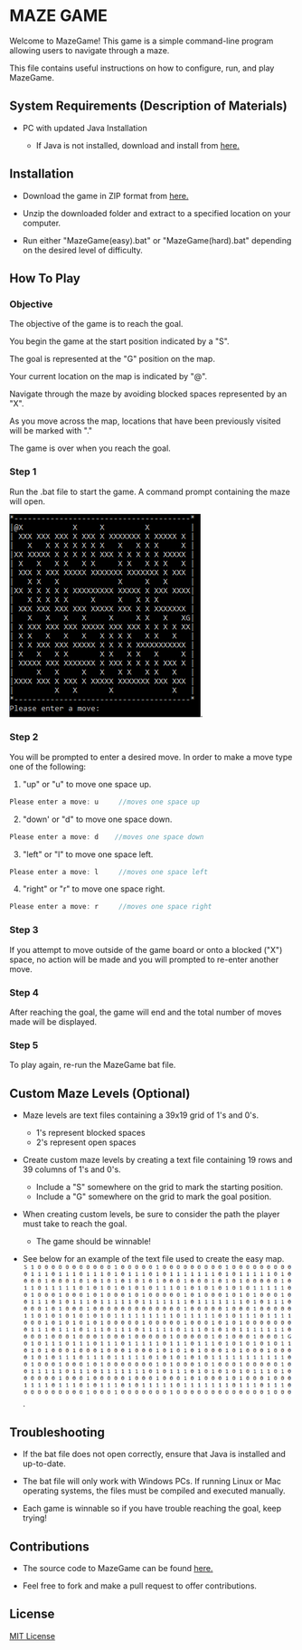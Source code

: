 # MAZE GAME

Welcome to MazeGame! This game is a simple command-line program allowing users to navigate through a maze. 

This file contains useful instructions on how to configure, run, and play MazeGame. 

## System Requirements (Description of Materials)
* PC with updated Java Installation

   * If Java is not installed, download and install from <a href="https://www.java.com/en/download">here.</a>

## Installation
* Download the game in ZIP format from <a href="https://github.com/troychoplin/Maze-Game/archive/master.zip">here.</a>

* Unzip the downloaded folder and extract to a specified location on your computer.

* Run either "MazeGame(easy).bat" or "MazeGame(hard).bat" depending on the desired level of difficulty.


## How To Play

### Objective
The objective of the game is to reach the goal.

You begin the game at the start position indicated by a "S". 

The goal is represented at the "G" position on the map. 

Your current location on the map is indicated by "@". 

Navigate through the maze by avoiding blocked spaces represented by an "X".

As you move across the map, locations that have been previously visited will be marked with "." 

The game is over when you reach the goal. 

### Step 1
Run the .bat file to start the game. A command prompt containing the maze will open. 


![Maze Game Map](https://github.com/troychoplin/Maze-Game/blob/master/easymap.PNG).

### Step 2
You will be prompted to enter a desired move. In order to make a move type one of the following:
 1. "up" or "u" to move one space up.
 ```java
Please enter a move: u     //moves one space up
```
 2. "down' or "d" to move one space down.
 ```java
Please enter a move: d    //moves one space down
```
 3. "left" or "l" to move one space left.
 ```java
Please enter a move: l     //moves one space left
```
 4. "right" or "r" to move one space right.
  ```java
Please enter a move: r     //moves one space right
```

### Step 3
If you attempt to move outside of the game board or onto a blocked ("X") space, no action will be made and you will prompted to re-enter another move. 

### Step 4
After reaching the goal, the game will end and the total number of moves made will be displayed. 

### Step 5 
To play again, re-run the MazeGame bat file.

## Custom Maze Levels (Optional)
- Maze levels are text files containing a 39x19 grid of 1's and 0's. 
   * 1's represent blocked spaces
   * 2's represent open spaces
- Create custom maze levels by creating a text file containing 19 rows and 39 columns of 1's and 0's.
   * Include a "S" somewhere on the grid to mark the starting position.
   * Include a "G" somewhere on the grid to mark the goal position. 
- When creating custom levels, be sure to consider the path the player must take to reach the goal. 
   * The game should be winnable!
   
- See below for an example of the text file used to create the easy map.
![Maze Game Level File](https://github.com/troychoplin/Maze-Game/blob/master/Maze%20Game%20Level%20File.png).
   

## Troubleshooting
* If the bat file does not open correctly, ensure that Java is installed and up-to-date.

* The bat file will only work with Windows PCs. If running Linux or Mac operating systems, the files must be compiled and executed manually. 

* Each game is winnable so if you have trouble reaching the goal, keep trying!


## Contributions
* The source code to MazeGame can be found <a href="https://github.com/troychoplin/Maze-Game">here.</a>

* Feel free to fork and make a pull request to offer contributions.



## License
</a>[MIT License](https://choosealicense.com/licenses/mit/)


